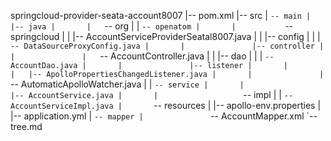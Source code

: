 springcloud-provider-seata-account8007
|-- pom.xml
|-- src
|   `-- main
|       |-- java
|       |   `-- org
|       |       `-- openatom
|       |           `-- springcloud
|       |               |-- AccountServiceProviderSeatal8007.java
|       |               |-- config
|       |               |   `-- DataSourceProxyConfig.java
|       |               |-- controller
|       |               |   `-- AccountController.java
|       |               |-- dao
|       |               |   `-- AccountDao.java
|       |               |-- listener
|       |               |   |-- ApolloPropertiesChangedListener.java
|       |               |   `-- AutomaticApolloWatcher.java
|       |               `-- service
|       |                   |-- AccountService.java
|       |                   `-- impl
|       |                       `-- AccountServiceImpl.java
|       `-- resources
|           |-- apollo-env.properties
|           |-- application.yml
|           `-- mapper
|               `-- AccountMapper.xml
`-- tree.md

